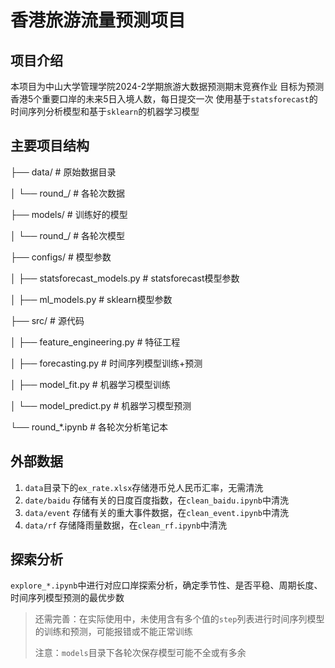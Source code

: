 # 香港旅游流量预测项目

## 项目介绍
本项目为中山大学管理学院2024-2学期旅游大数据预测期末竞赛作业
目标为预测香港5个重要口岸的未来5日入境人数，每日提交一次
使用基于`statsforecast`的时间序列分析模型和基于`sklearn`的机器学习模型

## 主要项目结构
├── data/ # 原始数据目录 

│ └── round_/ # 各轮次数据 

├── models/ # 训练好的模型 

│ └── round_/ # 各轮次模型

├── configs/ # 模型参数 

│ ├── statsforecast_models.py # statsforecast模型参数 

│ ├── ml_models.py # sklearn模型参数

├── src/ # 源代码 

│ ├── feature_engineering.py # 特征工程 

│ ├── forecasting.py # 时间序列模型训练+预测

│ ├── model_fit.py # 机器学习模型训练 

│ └── model_predict.py # 机器学习模型预测 

└── round_*.ipynb # 各轮次分析笔记本

## 外部数据
1. `data`目录下的`ex_rate.xlsx`存储港币兑人民币汇率，无需清洗
2. `date/baidu` 存储有关的日度百度指数，在`clean_baidu.ipynb`中清洗
3. `data/event` 存储有关的重大事件数据，在`clean_event.ipynb`中清洗
4. `data/rf` 存储降雨量数据，在`clean_rf.ipynb`中清洗

## 探索分析
`explore_*.ipynb`中进行对应口岸探索分析，确定季节性、是否平稳、周期长度、时间序列模型预测的最优步数

> 还需完善：在实际使用中，未使用含有多个值的`step`列表进行时间序列模型的训练和预测，可能报错或不能正常训练
>
> 注意：`models`目录下各轮次保存模型可能不全或有多余
